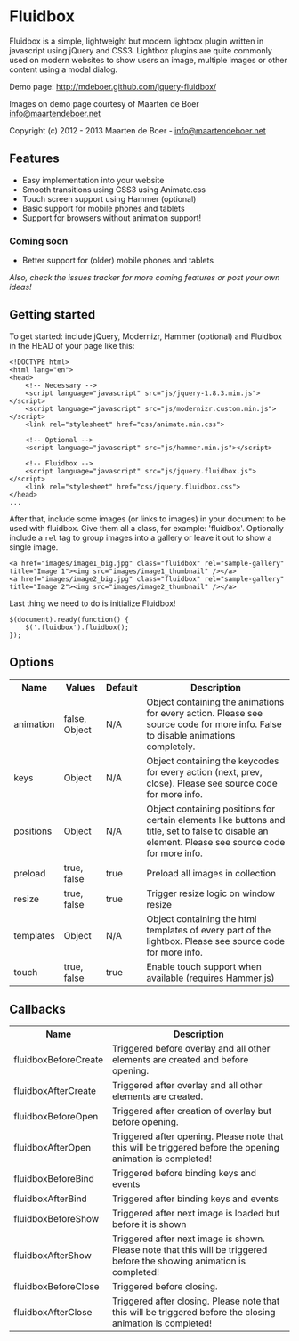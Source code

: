 # Fluidbox
Fluidbox is a simple, lightweight but modern lightbox plugin written in javascript using jQuery and CSS3. Lightbox plugins are quite commonly used on modern websites to show users an image, multiple images or other content using a modal dialog.

Demo page: <http://mdeboer.github.com/jquery-fluidbox/>

Images on demo page courtesy of Maarten de Boer <info@maartendeboer.net>

Copyright (c) 2012 - 2013 Maarten de Boer - <info@maartendeboer.net>

## Features
* Easy implementation into your website
* Smooth transitions using CSS3 using Animate.css
* Touch screen support using Hammer (optional)
* Basic support for mobile phones and tablets
* Support for browsers without animation support!

### Coming soon
* Better support for (older) mobile phones and tablets

*Also, check the issues tracker for more coming features or post your own ideas!*

## Getting started

To get started: include jQuery, Modernizr, Hammer (optional) and Fluidbox in the HEAD of your page like this:
  
    <!DOCTYPE html>
    <html lang="en">
    <head>
        <!-- Necessary -->
        <script language="javascript" src="js/jquery-1.8.3.min.js"></script>
        <script language="javascript" src="js/modernizr.custom.min.js"></script>
        <link rel="stylesheet" href="css/animate.min.css">
        
        <!-- Optional -->
        <script language="javascript" src="js/hammer.min.js"></script>
        
        <!-- Fluidbox -->
        <script language="javascript" src="js/jquery.fluidbox.js"></script>
        <link rel="stylesheet" href="css/jquery.fluidbox.css">
    </head>
    ...

After that, include some images (or links to images) in your document to be used with fluidbox. Give them all a class, for example: 'fluidbox'. Optionally include a `rel` tag to group images into a gallery or leave it out to show a single image.

	<a href="images/image1_big.jpg" class="fluidbox" rel="sample-gallery" title="Image 1"><img src="images/image1_thumbnail" /></a>
	<a href="images/image2_big.jpg" class="fluidbox" rel="sample-gallery" title="Image 2"><img src="images/image2_thumbnail" /></a>
	
Last thing we need to do is initialize Fluidbox!

	$(document).ready(function() {
		$('.fluidbox').fluidbox();
	});
	
## Options
<table>
	<tr>
		<th>Name</th>
		<th>Values</th>
		<th>Default</th>
		<th>Description</th>
	</tr>
	<tr>
		<td>animation</td>
		<td>false, Object</td>
		<td>N/A</td>
		<td>Object containing the animations for every action. Please see source code for more info. False to disable animations completely.</td>
	</tr>
	<tr>
		<td>keys</td>
		<td>Object</td>
		<td>N/A</td>
		<td>Object containing the keycodes for every action (next, prev, close). Please see source code for more info.</td>
	</tr>
	<tr>
		<td>positions</td>
		<td>Object</td>
		<td>N/A</td>
		<td>Object containing positions for certain elements like buttons and title, set to false to disable an element. Please see source code for more info.</td>
	</tr>
	<tr>
		<td>preload</td>
		<td>true, false</td>
		<td>true</td>
		<td>Preload all images in collection</td>
	</tr>
	<tr>
		<td>resize</td>
		<td>true, false</td>
		<td>true</td>
		<td>Trigger resize logic on window resize</td>
	</tr>
	<tr>
		<td>templates</td>
		<td>Object</td>
		<td>N/A</td>
		<td>Object containing the html templates of every part of the lightbox. Please see source code for more info.</td>
	</tr>
	<tr>
		<td>touch</td>
		<td>true, false</td>
		<td>true</td>
		<td>Enable touch support when available (requires Hammer.js)</td>
	</tr>
</table>

## Callbacks
<table>
	<tr>
		<th>Name</th>
		<th>Description</th>
	</tr>
	<tr>
		<td>fluidboxBeforeCreate</td>
		<td>Triggered before overlay and all other elements are created and before opening.</td>
	</tr>
	<tr>
		<td>fluidboxAfterCreate</td>
		<td>Triggered after overlay and all other elements are created.</td>
	</tr>
	<tr>
		<td>fluidboxBeforeOpen</td>
		<td>Triggered after creation of overlay but before opening.</td>
	</tr>
	<tr>
		<td>fluidboxAfterOpen</td>
		<td>Triggered after opening. Please note that this will be triggered before the opening animation is completed!</td>
	</tr>
	<tr>
		<td>fluidboxBeforeBind</td>
		<td>Triggered before binding keys and events</td>
	</tr>
	<tr>
		<td>fluidboxAfterBind</td>
		<td>Triggered after binding keys and events</td>
	</tr>
	<tr>
		<td>fluidboxBeforeShow</td>
		<td>Triggered after next image is loaded but before it is shown</td>
	</tr>
	<tr>
		<td>fluidboxAfterShow</td>
		<td>Triggered after next image is shown. Please note that this will be triggered before the showing animation is completed!</td>
	</tr>
	<tr>
		<td>fluidboxBeforeClose</td>
		<td>Triggered before closing.</td>
	</tr>
	<tr>
		<td>fluidboxAfterClose</td>
		<td>Triggered after closing. Please note that this will be triggered before the closing animation is completed!</td>
	</tr>
</table>
